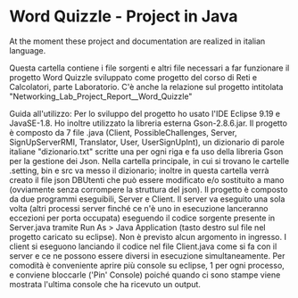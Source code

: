 # Word Quizzle - Project in Java
At the moment these project and documentation are realized in italian language.

Questa cartella contiene i file sorgenti e altri file necessari a far funzionare il progetto Word Quizzle sviluppato come progetto del corso di Reti e Calcolatori, parte Laboratorio.
C'è anche la relazione sul progetto intitolata "Networking_Lab_Project_Report__Word_Quizzle"

Guida all'utilizzo: 
Per lo sviluppo del progetto ho usato l'IDE Eclipse 9.19 e JavaSE-1.8. Ho inoltre
    utilizzato la libreria esterna Gson-2.8.6.jar.
    Il progetto è composto da 7 file .java (Client, PossibleChallenges,
    Server, SignUpServerRMI, Translator, User, UserSignUpInt), un dizionario di
    parole italiane "dizionario.txt" scritte una per ogni riga e fa uso della libreria
    Gson per la gestione dei Json.
    Nella cartella principale, in cui si trovano le cartelle .setting, bin e src va messo il
    dizionario; inoltre in questa cartella verrà creato il file json DBUtenti che può
    essere modificato e/o sostituito a mano (ovviamente senza corrompere la struttura del json).
    Il progetto è composto da due programmi eseguibili, Server e Client.
    Il server va eseguito una sola volta (altri processi server finché ce n'è uno in
    esecuzione lanceranno eccezioni per porta occupata) eseguendo il codice sorgente presente in Server.java
    tramite Run As > Java Application (tasto destro sul file nel progetto caricato su eclipse). Non è previsto alcun argomento in ingresso.
    I client si eseguono lanciando il codice nel file Client.java come si fa con il server e ce ne possono essere diversi in
    esecuzione simultaneamente. Per comodità è conveniente aprire più console su
    eclipse, 1 per ogni processo, e conviene bloccarle ('Pin' Console) poiché quando
    ci sono stampe viene mostrata l'ultima console che ha ricevuto un output.
